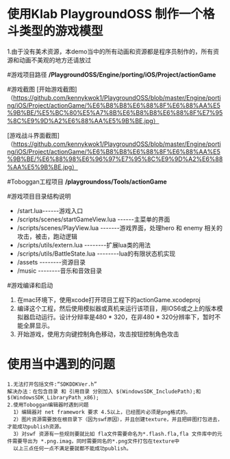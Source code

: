 # 使用Klab PlaygroundOSS 制作一个格斗类型的游戏模型 
   1.由于没有美术资源，本demo当中的所有动画和资源都是程序员制作的，所有资源和动画不美观的地方还请放过

#游戏项目路径
**/PlaygroundOSS/Engine/porting/iOS/Project/actionGame**

#游戏截图
[开始游戏截图] （https://github.com/kennykwok1/PlaygroundOSS/blob/master/Engine/porting/iOS/Project/actionGame/%E6%B8%B8%E6%88%8F%E6%88%AA%E5%9B%BE/%E5%BC%80%E5%A7%8B%E6%B8%B8%E6%88%8F%E7%95%8C%E9%9D%A2%E6%88%AA%E5%9B%BE.jpg）

[游戏战斗界面截图] （https://github.com/kennykwok1/PlaygroundOSS/blob/master/Engine/porting/iOS/Project/actionGame/%E6%B8%B8%E6%88%8F%E6%88%AA%E5%9B%BE/%E6%88%98%E6%96%97%E7%95%8C%E9%9D%A2%E6%88%AA%E5%9B%BE.jpg）

#Toboggan工程项目
**/playgroundoss/Tools/actionGame**


#游戏项目目录结构说明
* /start.lua------游戏入口
* /scripts/scenes/startGameView.lua ------主菜单的界面
* /scripts/scenes/PlayView.lua -------游戏界面，处理hero 和 enemy 相关的攻击，被击，跑动逻辑
* /scripts/utils/extern.lua     --------扩展lua类的用法
* /scripts/utils/BattleState.lua     --------lua的有限状态机实现
* /assets    --------资源目录
* /music     --------音乐和音效目录



#游戏编译和启动
1. 在mac环境下，使用xcode打开项目工程下的actionGame.xcodeproj
2. 编译这个工程，然后使用模拟器或真机来运行该项目，用IOS6或之上的版本模拟器启动运行。设计分辩率是480 * 320，在非480 * 320分辨率下，暂时不能全屏显示。
3. 开始游戏，使用方向键控制角色移动，攻击按钮控制角色攻击

# 使用当中遇到的问题
	1.无法打开包括文件:“SDKDDKVer.h”
	解决办法：在包含目录 和 引用目录 分别加入 $(WindowsSDK_IncludePath);和 $(WindowsSDK_LibraryPath_x86);
	2.使用Toboggan编辑器时遇到问题
	  1）编辑器对 net framework 要求 4.5以上，已经图片必须是png格式的。
	  2）图片资源需要放在根目录下（因为swf原因），并且创建texture，并且把碎图打包进去，才能成功publish资源。  
	  3）对swf 资源有一些规则要就比如 fla文件需要命名为*.flash.fla,fla 文件库中的元件需要导出为 *.png.imag，同时需要同名的*.png文件打包在texture中
	  以上三点任何一点不满足要就都不能成功publish。
